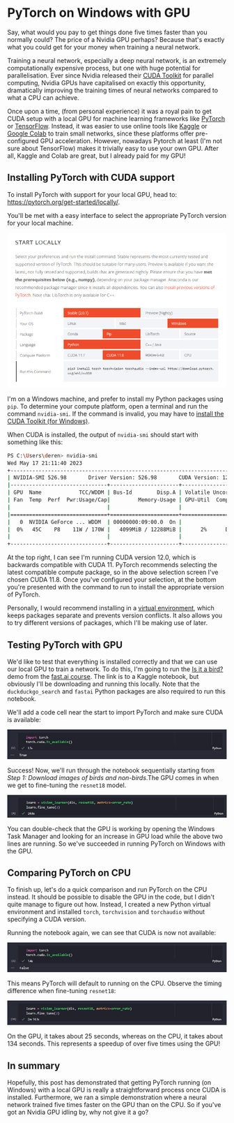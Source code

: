 # PyTorch on Windows with GPU

Say, what would you pay to get things done five times faster than you normally could? The price of a Nvidia GPU perhaps? Because that's exactly what you could get for your money when training a neural network.

Training a neural network, especially a deep neural network, is an extremely computationally expensive process, but one with huge potential for parallelisation. Ever since Nvidia released their [CUDA Toolkit](https://developer.nvidia.com/cuda-toolkit) for parallel computing, Nvidia GPUs have capitalised on exactly this opportunity, dramatically improving the training times of neural networks compared to what a CPU can achieve.

Once upon a time, (from personal experience) it was a royal pain to get CUDA setup with a local GPU for machine learning frameworks like [PyTorch](https://pytorch.org/) or [TensorFlow](https://www.tensorflow.org/). Instead, it was easier to use online tools like [Kaggle](https://www.kaggle.com/) or [Google Colab](https://colab.research.google.com/) to train small networks, since these platforms offer pre-configured GPU acceleration. However, nowadays Pytorch at least (I'm not sure about TensorFlow) makes it trivially easy to use your own GPU. After all, Kaggle and Colab are great, but I already paid for my GPU!

## Installing PyTorch with CUDA support

To install PyTorch with support for your local GPU, head to: https://pytorch.org/get-started/locally/.

You'll be met with a easy interface to select the appropriate PyTorch version for your local machine.

![](/images/2023-05-17_pytorch_install_select.png)

I'm on a Windows machine, and prefer to install my Python packages using `pip`. To determine your compute platform, open a terminal and run the command `nvidia-smi`. If the command is invalid, you may have to [install the CUDA Toolkit (for Windows)](https://docs.nvidia.com/cuda/cuda-installation-guide-microsoft-windows/index.html).

When CUDA is installed, the output of `nvidia-smi` should start with something like this:

```bash
PS C:\Users\deren> nvidia-smi
Wed May 17 21:11:40 2023
+-----------------------------------------------------------------------------+
| NVIDIA-SMI 526.98       Driver Version: 526.98       CUDA Version: 12.0     |
|-------------------------------+----------------------+----------------------+
| GPU  Name            TCC/WDDM | Bus-Id        Disp.A | Volatile Uncorr. ECC |
| Fan  Temp  Perf  Pwr:Usage/Cap|         Memory-Usage | GPU-Util  Compute M. |
|                               |                      |               MIG M. |
|===============================+======================+======================|
|   0  NVIDIA GeForce ... WDDM  | 00000000:09:00.0  On |                  N/A |
|  0%   45C    P8    11W / 170W |   4099MiB / 12288MiB |      2%      Default |
|                               |                      |                  N/A |
+-------------------------------+----------------------+----------------------+
```

At the top right, I can see I'm running CUDA version 12.0, which is backwards compatible with CUDA 11. PyTorch recommends selecting the latest compatible compute package, so in the above selection screen I've chosen CUDA 11.8. Once you've configured your selection, at the bottom you're presented with the command to run to install the appropriate version of PyTorch.

Personally, I would recommend installing in a [virtual environment](https://docs.python.org/3/library/venv.html), which keeps packages separate and prevents version conflicts. It also allows you to try different versions of packages, which I'll be making use of later.

## Testing PyTorch with GPU

We'd like to test that everything is installed correctly and that we can use our local GPU to train a network. To do this, I'm going to run the [Is it a bird?](https://www.kaggle.com/code/jhoward/is-it-a-bird-creating-a-model-from-your-own-data) demo from the [fast.ai course](https://course.fast.ai/Lessons/lesson1.html). The link is to a Kaggle notebook, but obviously I'll be downloading and running this locally. Note that the `duckduckgo_search` and `fastai` Python packages are also required to run this notebook.

We'll add a code cell near the start to import PyTorch and make sure CUDA is available:

![](/images/2023-05-17_pytorch_cuda_available.png)

Success! Now, we'll run through the notebook sequentially starting from *Step 1: Download images of birds and non-birds*.The GPU comes in when we get to fine-tuning the `resnet18` model.

![](/images/2023-05-17_gpu_time.png)

You can double-check that the GPU is working by opening the Windows Task Manager and looking for an increase in GPU load while the above two lines are running. So we've succeeded in running PyTorch on Windows with the GPU.

## Comparing PyTorch on CPU

To finish up, let's do a quick comparison and run PyTorch on the CPU instead. It should be possible to disable the GPU in the code, but I didn't quite manage to figure out how. Instead, I created a new Python virtual environment and installed `torch`, `torchvision` and `torchaudio` without specifying a CUDA version.

Running the notebook again, we can see that CUDA is now not available:

![](/images/2023-05-17_pytorch_cuda_unavailable.png)

This means PyTorch will default to running on the CPU. Observe the timing difference when fine-tuning `resnet18`:

![](/images/2023-05-17_cpu_time.png)

On the GPU, it takes about 25 seconds, whereas on the CPU, it takes about 134 seconds. This represents a speedup of over five times using the GPU!

## In summary

Hopefully, this post has demonstrated that getting PyTorch running (on Windows) with a local GPU is really a straightforward process once CUDA is installed. Furthermore, we ran a simple demonstration where a neural network trained five times faster on the GPU than on the CPU. So if you've got an Nvidia GPU idling by, why not give it a go?
